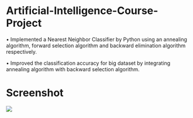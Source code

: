 # Artificial-Intelligence-Course-Project

• Implemented a Nearest Neighbor Classifier by Python using an annealing algorithm, forward
selection algorithm and backward elimination algorithm respectively.

• Improved the classification accuracy for big dataset by integrating annealing algorithm with
backward selection algorithm.


# Screenshot
<img src="https://github.com/Jameslovecs/CS205-Artificial-Intelligence-KNN-Classifier-Project/blob/master/KNN%20Classifier.jpg"/>
